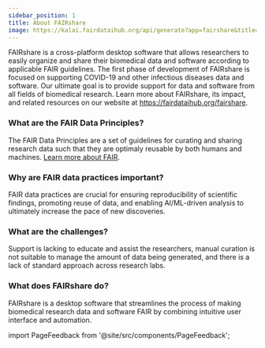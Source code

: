 ```yaml
---
sidebar_position: 1
title: About FAIRshare
image: https://kalai.fairdataihub.org/api/generate?app=fairshare&title=About%20FAIRshare&description=FAIRshare%20is%20a%20cross-platform%20desktop%20software%20that%20allows%20researchers%20to%20easily%20organize%20and%20share%20their%20biomedical%20data%20and%20software%20according%20to%20applicable%20FAIR%20guidelines&org=fairdataihub
---
```


FAIRshare is a cross-platform desktop software that allows researchers to easily organize and share their biomedical data and software according to applicable FAIR guidelines. The first phase of development of FAIRshare is focused on supporting COVID-19 and other infectious diseases data and software. Our ultimate goal is to provide support for data and software from all fields of biomedical research. Learn more about FAIRshare, its impact, and related resources on our website at https://fairdataihub.org/fairshare.

### What are the FAIR Data Principles?

The FAIR Data Principles are a set of guidelines for curating and sharing research data such that they are optimaly reusable by both humans and machines. [Learn more about FAIR](https://www.nature.com/articles/sdata201618).

### Why are FAIR data practices important?

FAIR data practices are crucial for ensuring reproducibility of scientific findings, promoting reuse of data, and enabling AI/ML-driven analysis to ultimately increase the pace of new discoveries.

### What are the challenges?

Support is lacking to educate and assist the researchers, manual curation is not suitable to manage the amount of data being generated, and there is a lack of standard approach across research labs.

### What does FAIRshare do?

FAIRshare is a desktop software that streamlines the process of making biomedical research data and software FAIR by combining intuitive user interface and automation.

import PageFeedback from '@site/src/components/PageFeedback';

<PageFeedback />
